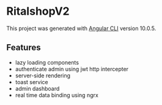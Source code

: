 # RitalshopV2

This project was generated with [Angular CLI](https://github.com/angular/angular-cli) version 10.0.5.

## Features

* lazy loading components
* authenticate admin using jwt http intercepter
* server-side rendering
* toast service
* admin dashboard
* real time data binding using ngrx
